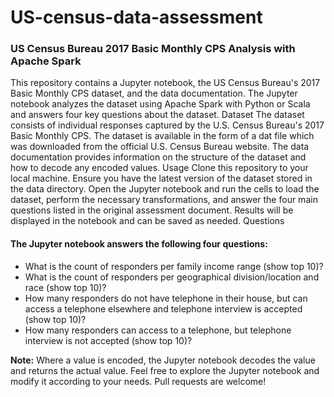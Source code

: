 # US-census-data-assessment
### US Census Bureau 2017 Basic Monthly CPS Analysis with Apache Spark
This repository contains a Jupyter notebook, the US Census Bureau's 2017 Basic Monthly CPS dataset, and the data documentation. The Jupyter notebook analyzes the dataset using Apache Spark with Python or Scala and answers four key questions about the dataset.
Dataset
The dataset consists of individual responses captured by the U.S. Census Bureau's 2017 Basic Monthly CPS. The dataset is available in the form of a dat file which was downloaded from the official U.S. Census Bureau website. The data documentation provides information on the structure of the dataset and how to decode any encoded values.
Usage
Clone this repository to your local machine.
Ensure you have the latest version of the dataset stored in the data directory.
Open the Jupyter notebook and run the cells to load the dataset, perform the necessary transformations, and answer the four main questions listed in the original assessment document.
Results will be displayed in the notebook and can be saved as needed.
Questions
#### The Jupyter notebook answers the following four questions:     
- What is the count of responders per family income range (show top 10)?     
- What is the count of responders per geographical division/location and race (show top 10)?     
- How many responders do not have telephone in their house, but can access a telephone elsewhere and telephone interview is accepted (show top 10)?     
- How many responders can access to a telephone, but telephone interview is not accepted (show top 10)?

**Note:** Where a value is encoded, the Jupyter notebook decodes the value and returns the actual value.
Feel free to explore the Jupyter notebook and modify it according to your needs. Pull requests are welcome!

